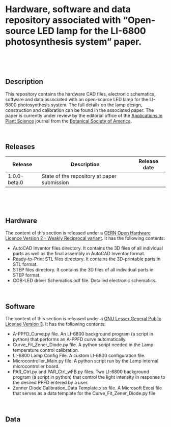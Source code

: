 # Hardware, software and data repository associated with “Open-source LED lamp for the LI-6800 photosynthesis system” paper.
&nbsp;

&nbsp;
## Description
This repository contains the hardware CAD files, electronic schematics, software and data associated with an open-source LED lamp for the LI-6800 photosynthesis system. The full details on the lamp design, construction and calibration can be found in the associated paper. The paper is currently under review by the editorial office of the [Applications in Plant Science](https://bsapubs.onlinelibrary.wiley.com/journal/21680450) journal from the [Botanical Society of America](https://cms.botany.org/home.html).
&nbsp;

&nbsp;
## Releases
|  Release     |  Description                                 |  Release date |
|  ----------- | -------------------------------------------- | ------------- |
|  1.0.0-beta.0 |  State of the repository at paper submission |     |
&nbsp;

&nbsp;
## Hardware
The content of this section is released under a [CERN Open Hardware Licence Version 2 - Weakly Reciprocal variant](Hardware/LICENSE). It has the following contents:

- AutoCAD Inventor files directory. It contains the 3D files of all individual parts as well as the final assembly in AutoCAD Inventor format.
- Ready-to-Print STL files directory. It contains the 3D-printable parts in STL format.
- STEP files directory. It contains the 3D files of all individual parts in STEP format.
- COB-LED driver Schematics.pdf file. Detailed electronic schematics.
&nbsp;

&nbsp;
## Software
The content of this section is released under a [GNU Lesser General Public License Version 3](Software/LISENSE.LESSER). It has the following contents:

- A-PPFD_Curve.py file. An LI-6800 background program (a script in python) that performs an A-PPFD curve automatically.
- Curve_Fit_Zener_Diode.py file. A python script needed in the Lamp temperature control calibration.
- LI-6800 Lamp Config File. A custom LI-6800 configuration file.
- Microcontroller_Main.py file. A python script run by the Lamp internal microcontroller board.
- PAR_Ctrl.py and PAR_Ctrl_wFB.py files. Two LI-6800 background program (a script in python) that control the light intensity in response to the desired PPFD entered by a user.
- Zenner Diode Calibration_Data Template.xlsx file. A Microsoft Excel file that serves as a data template for the Curve_Fit_Zener_Diode.py file
&nbsp;

&nbsp;
## Data


